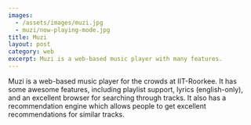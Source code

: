 ```yaml
---
images:
  - /assets/images/muzi.jpg
  - muzi/now-playing-mode.jpg
title: Muzi
layout: post
category: web
excerpt: Muzi is a web-based music player with many features.
---
```

Muzi is a web-based music player for the crowds at IIT-Roorkee. It has some awesome features, including
playlist support, lyrics (english-only), and an excellent browser for searching through tracks. It also
has a recommendation engine which allows people to get excellent recommendations for similar tracks.